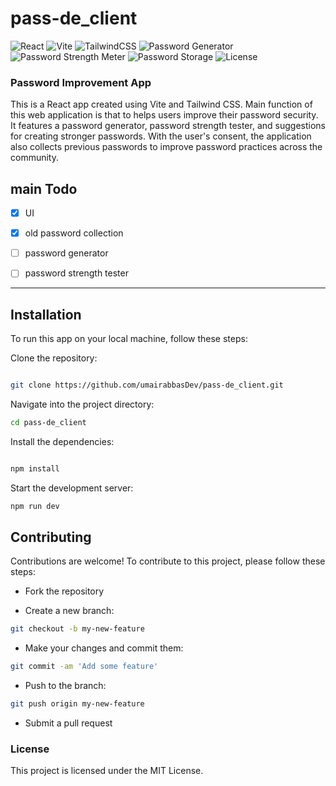 # pass-de_client

![React](https://img.shields.io/badge/React-18.2.0-blue.svg)
![Vite](https://img.shields.io/badge/Vite-4.1.0-brightgreen.svg)
![TailwindCSS](https://img.shields.io/badge/TailwindCSS-3-teal.svg)
![Password Generator](https://img.shields.io/badge/Password-Generator-orange.svg)
![Password Strength Meter](https://img.shields.io/badge/Password-Strength-green.svg)
![Password Storage](https://img.shields.io/badge/Password-Storage-red.svg)
![License](https://img.shields.io/badge/License-MIT-blue.svg)

### Password Improvement App
This is a React app created using Vite and Tailwind CSS. Main function of this web application is  that to helps users improve their password security. It features a password generator, password strength tester, and suggestions for creating stronger passwords. With the user's consent, the application also collects previous passwords to improve password practices across the community.




## main Todo
- [x] UI
- [x] old password collection
- [ ] password generator 
- [ ] password strength tester


---

## Installation
To run this app on your local machine, follow these steps:

Clone the repository:

```bash

git clone https://github.com/umairabbasDev/pass-de_client.git
```
Navigate into the project directory:

```bash
cd pass-de_client
```

Install the dependencies:
```bash

npm install
```
Start the development server:

```bash
npm run dev
```

## Contributing
Contributions are welcome! To contribute to this project, please follow these steps:

- Fork the repository

- Create a new branch: 
 ```bash
 git checkout -b my-new-feature
 ```
- Make your changes and commit them: 
```bash
git commit -am 'Add some feature'
```
- Push to the branch: 
```bash
git push origin my-new-feature
```
- Submit a pull request

### License
This project is licensed under the MIT License.
